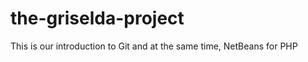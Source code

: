 the-griselda-project
====================

This is our introduction to Git and at the same time, NetBeans for PHP
